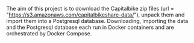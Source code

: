 The aim of this project is to download the Capitalbike zip files (url = "https://s3.amazonaws.com/capitalbikeshare-data/"), unpack them and import them into a Postgresql database. Downloading, importing the data and the Postgresql database each run in Docker containers and are orchestrated by Docker Compose.